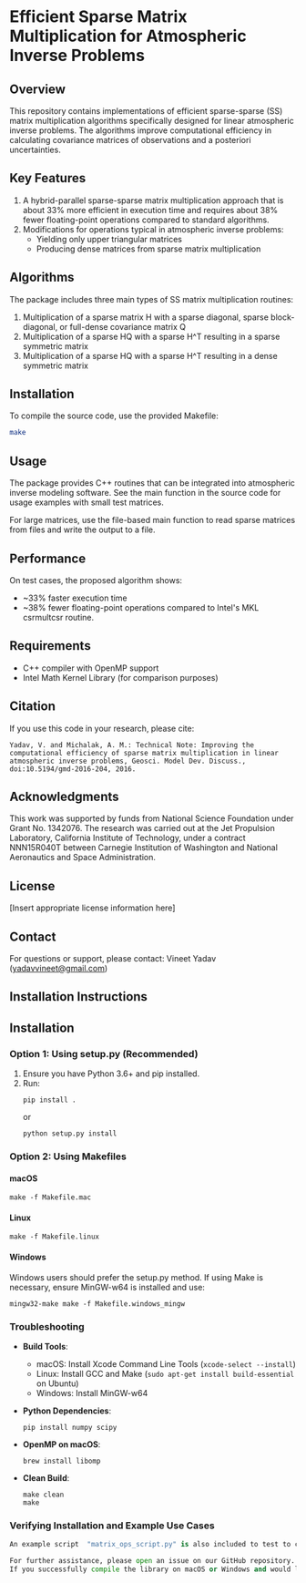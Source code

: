 # Efficient Sparse Matrix Multiplication for Atmospheric Inverse Problems

## Overview
This repository contains implementations of efficient sparse-sparse (SS) matrix multiplication algorithms specifically designed for linear atmospheric inverse problems. The algorithms improve computational efficiency in calculating covariance matrices of observations and a posteriori uncertainties.

## Key Features
1. A hybrid-parallel sparse-sparse matrix multiplication approach that is about 33% more efficient in execution time and requires about 38% fewer floating-point operations compared to standard algorithms.
2. Modifications for operations typical in atmospheric inverse problems:
   - Yielding only upper triangular matrices
   - Producing dense matrices from sparse matrix multiplication

## Algorithms
The package includes three main types of SS matrix multiplication routines:
1. Multiplication of a sparse matrix H with a sparse diagonal, sparse block-diagonal, or full-dense covariance matrix Q
2. Multiplication of a sparse HQ with a sparse H^T resulting in a sparse symmetric matrix
3. Multiplication of a sparse HQ with a sparse H^T resulting in a dense symmetric matrix

## Installation
To compile the source code, use the provided Makefile:

```bash
make
```

## Usage
The package provides C++ routines that can be integrated into atmospheric inverse modeling software. See the main function in the source code for usage examples with small test matrices.

For large matrices, use the file-based main function to read sparse matrices from files and write the output to a file.

## Performance
On test cases, the proposed algorithm shows:
- ~33% faster execution time
- ~38% fewer floating-point operations
compared to Intel's MKL csrmultcsr routine.

## Requirements
- C++ compiler with OpenMP support
- Intel Math Kernel Library (for comparison purposes)

## Citation
If you use this code in your research, please cite:
```
Yadav, V. and Michalak, A. M.: Technical Note: Improving the computational efficiency of sparse matrix multiplication in linear atmospheric inverse problems, Geosci. Model Dev. Discuss., doi:10.5194/gmd-2016-204, 2016.
```

## Acknowledgments
This work was supported by funds from National Science Foundation under Grant No. 1342076. The research was carried out at the Jet Propulsion Laboratory, California Institute of Technology, under a contract NNN15R040T between Carnegie Institution of Washington and National Aeronautics and Space Administration.

## License
[Insert appropriate license information here]

## Contact
For questions or support, please contact:
Vineet Yadav (yadavvineet@gmail.com)

## Installation Instructions

## Installation

### Option 1: Using setup.py (Recommended)

1. Ensure you have Python 3.6+ and pip installed.
2. Run:
   ```
   pip install .
   ```
   or
   ```
   python setup.py install
   ```

### Option 2: Using Makefiles

#### macOS
```
make -f Makefile.mac
```

#### Linux
```
make -f Makefile.linux
```

#### Windows
Windows users should prefer the setup.py method. If using Make is necessary, ensure MinGW-w64 is installed and use:
```
mingw32-make make -f Makefile.windows_mingw
```

### Troubleshooting

- **Build Tools**: 
  - macOS: Install Xcode Command Line Tools (`xcode-select --install`)
  - Linux: Install GCC and Make (`sudo apt-get install build-essential` on Ubuntu)
  - Windows: Install MinGW-w64

- **Python Dependencies**:
  ```
  pip install numpy scipy
  ```

- **OpenMP on macOS**:
  ```
  brew install libomp
  ```

- **Clean Build**:
  ```
  make clean
  make
  ```

### Verifying Installation and Example Use Cases

```python
An example script  "matrix_ops_script.py" is also included to test to compare results against numpy and to demonstrate how to use the code. For ideal performance compile with openmp

For further assistance, please open an issue on our GitHub repository.
If you successfully compile the library on macOS or Windows and would like to contribute build scripts, please open a pull request!
```

